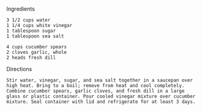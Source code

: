 Ingredients

    3 1/2 cups water
    1 1/4 cups white vinegar
    1 tablespoon sugar
    1 tablespoon sea salt

    4 cups cucumber spears
    2 cloves garlic, whole
    2 heads fresh dill

Directions

    Stir water, vinegar, sugar, and sea salt together in a saucepan over high heat. Bring to a boil; remove from heat and cool completely.
    Combine cucumber spears, garlic cloves, and fresh dill in a large glass or plastic container. Pour cooled vinegar mixture over cucumber mixture. Seal container with lid and refrigerate for at least 3 days.

